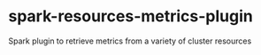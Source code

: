 # spark-resources-metrics-plugin

Spark plugin to retrieve metrics from a variety of cluster resources
